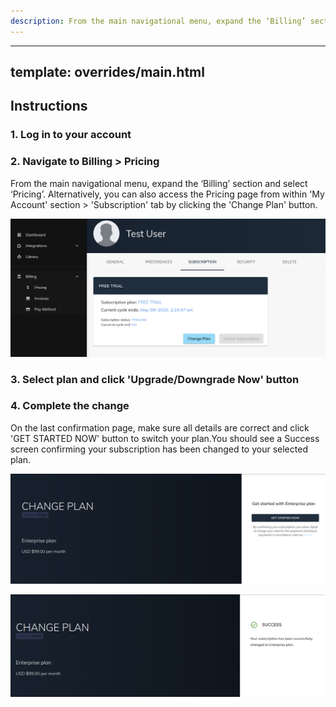 ```yaml
---
description: From the main navigational menu, expand the ‘Billing’ section and select ‘Pricing’. Alternatively, you can also access the Pricing page from within 'My Account' section > 'Subscription' tab by clicking the 'Change Plan' button.
---
```

---
template: overrides/main.html
---

## Instructions
### 1. Log in to your account

### 2. Navigate to Billing > Pricing

  From the main navigational menu, expand the ‘Billing’ section and select ‘Pricing’. Alternatively, you can also access the Pricing page from within 'My Account' section > 'Subscription' tab by clicking the 'Change Plan' button.

  ![Access Pricing Page](/assets/images/access-pricing.png "Access Pricing Page")

### 3. Select plan and click 'Upgrade/Downgrade Now' button

### 4. Complete the change

  On the last confirmation page, make sure all details are correct and click 'GET STARTED NOW' button to switch your plan.You should see a Success screen confirming your subscription has been changed to your selected plan.

  ![Confirm Change Page](/assets/images/change-checkout.png "Confirm Change Page")

  ![Confirm Change Success](/assets/images/change-checkout-success.png "Confirm Change Success")